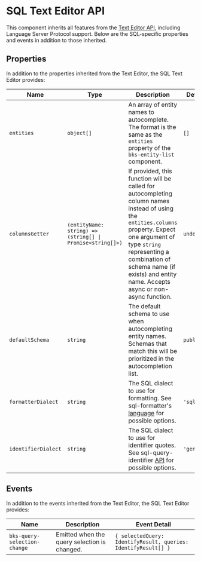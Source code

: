 # SQL Text Editor API

This component inherits all features from the [Text Editor API](./text-editor.md), including Language Server Protocol support. Below are the SQL-specific properties and events in addition to those inherited.

## Properties

In addition to the properties inherited from the Text Editor, the SQL Text Editor provides:

| Name                | Type                                                      | Description                                                                                                                                                                                                                                                                  | Default     |
| ------------------- | --------------------------------------------------------- | ---------------------------------------------------------------------------------------------------------------------------------------------------------------------------------------------------------------------------------------------------------------------------- | ----------- |
| `entities`          | `object[]`                                                | An array of entity names to autocomplete. The format is the same as the `entities` property of the `bks-entity-list` component.                                                                                                                                              | `[]`        |
| `columnsGetter`     | `(entityName: string) => (string[] \| Promise<string[]>)` | If provided, this function will be called for autocompleting column names instead of using the `entities.columns` property. Expect one argument of type `string` representing a combination of schema name (if exists) and entity name. Accepts async or non-async function. | `undefined` |
| `defaultSchema`     | `string`                                                  | The default schema to use when autocompleting entity names. Schemas that match this will be prioritized in the autocompletion list.                                                                                                                                          | `public`    |
| `formatterDialect`  | `string`                                                  | The SQL dialect to use for formatting. See sql-formatter's [language](https://github.com/sql-formatter-org/sql-formatter/blob/master/docs/language.md) for possible options.                                                                                                 | `'sql'`     |
| `identifierDialect` | `string`                                                  | The SQL dialect to use for identifier quotes. See sql-query-identifier [API](https://github.com/coresql/sql-query-identifier?tab=readme-ov-file#api) for possible options.                                                                                                   | `'generic'` |

## Events

In addition to the events inherited from the Text Editor, the SQL Text Editor provides:

| Name                         | Description                                  | Event Detail                                                   |
| ---------------------------- | -------------------------------------------- | -------------------------------------------------------------- |
| `bks-query-selection-change` | Emitted when the query selection is changed. | `{ selectedQuery: IdentifyResult, queries: IdentifyResult[] }` |
